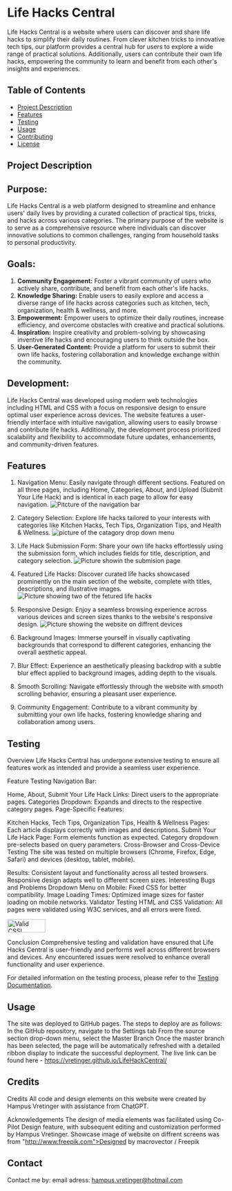 # Life Hacks Central

Life Hacks Central is a website where users can discover and share life hacks to simplify their daily routines. From clever kitchen tricks to innovative tech tips, our platform provides a central hub for users to explore a wide range of practical solutions. Additionally, users can contribute their own life hacks, empowering the community to learn and benefit from each other's insights and experiences.


## Table of Contents

- [Project Description](#project-description)
- [Features](#features)
- [Testing](#Testing)
- [Usage](#usage)
- [Contributing](#contributing)
- [License](#license)

## Project Description
## Purpose:
Life Hacks Central is a web platform designed to streamline and enhance users' daily lives by providing a curated collection of practical tips, tricks, and hacks across various categories. The primary purpose of the website is to serve as a comprehensive resource where individuals can discover innovative solutions to common challenges, ranging from household tasks to personal productivity.

## Goals:
1. **Community Engagement:** Foster a vibrant community of users who actively share, contribute, and benefit from each other's life hacks.
2. **Knowledge Sharing:** Enable users to easily explore and access a diverse range of life hacks across categories such as kitchen, tech, organization, health & wellness, and more.
3. **Empowerment:** Empower users to optimize their daily routines, increase efficiency, and overcome obstacles with creative and practical solutions.
4. **Inspiration:** Inspire creativity and problem-solving by showcasing inventive life hacks and encouraging users to think outside the box.
5. **User-Generated Content:** Provide a platform for users to submit their own life hacks, fostering collaboration and knowledge exchange within the community.

## Development:
Life Hacks Central was developed using modern web technologies including HTML and CSS with a focus on responsive design to ensure optimal user experience across devices. The website features a user-friendly interface with intuitive navigation, allowing users to easily browse and contribute life hacks. Additionally, the development process prioritized scalability and flexibility to accommodate future updates, enhancements, and community-driven features.

## Features
1.  Navigation Menu: Easily navigate through different sections. Featured on all three pages, including Home, Categories, About, and Upload (Submit Your Life Hack) and is identical in each page to allow for easy navigation.
![Pitcture of the navigation bar](Images/Readme/NavigationBarShowcase.png)

2.  Category Selection: Explore life hacks tailored to your interests with categories like Kitchen Hacks, Tech Tips, Organization Tips, and Health & Wellness.
![picture of the catagory drop down menu](Images/Readme/Categories.png)

3.  Life Hack Submission Form: Share your own life hacks effortlessly using the submission form, which includes fields for title, description, and category selection.
![Picture showin the submision page](Images/Readme/SubmitShowcase.png)

4.  Featured Life Hacks: Discover curated life hacks showcased prominently on the main section of the website, complete with titles, descriptions, and illustrative images.
![Picture showing two of the fetured life hacks](Images/Readme/FeaturedLifeHacksShowcase.png)

5.  Responsive Design: Enjoy a seamless browsing experience across various devices and screen sizes thanks to the website's responsive design.
![Picture showing the website on diffrent devices](Images/Readme/ShowcaseImage.png)

6.  Background Images: Immerse yourself in visually captivating backgrounds that correspond to different categories, enhancing the overall aesthetic appeal.

7.  Blur Effect: Experience an aesthetically pleasing backdrop with a subtle blur effect applied to background images, adding depth to the visuals.

8.  Smooth Scrolling: Navigate effortlessly through the website with smooth scrolling behavior, ensuring a pleasant user experience.

9.  Community Engagement: Contribute to a vibrant community by submitting your own life hacks, fostering knowledge sharing and collaboration among users.

## Testing
Overview
Life Hacks Central has undergone extensive testing to ensure all features work as intended and provide a seamless user experience.

Feature Testing
Navigation Bar:

Home, About, Submit Your Life Hack Links: Direct users to the appropriate pages.
Categories Dropdown: Expands and directs to the respective category pages.
Page-Specific Features:

Kitchen Hacks, Tech Tips, Organization Tips, Health & Wellness Pages:
Each article displays correctly with images and descriptions.
Submit Your Life Hack Page:
Form elements function as expected.
Category dropdown pre-selects based on query parameters.
Cross-Browser and Cross-Device Testing
The site was tested on multiple browsers (Chrome, Firefox, Edge, Safari) and devices (desktop, tablet, mobile).

Results:
Consistent layout and functionality across all tested browsers.
Responsive design adapts well to different screen sizes.
Interesting Bugs and Problems
Dropdown Menu on Mobile: Fixed CSS for better compatibility.
Image Loading Times: Optimized image sizes for faster loading on mobile networks.
Validator Testing
HTML and CSS Validation: All pages were validated using W3C services, and all errors were fixed.
<p>
  <a href="http://jigsaw.w3.org/css-validator/check/referer">
    <img style="border:0;width:88px;height:31px"
        src="http://jigsaw.w3.org/css-validator/images/vcss"
        alt="Valid CSS!" />
  </a>
</p>
Conclusion
Comprehensive testing and validation have ensured that Life Hacks Central is user-friendly and performs well across different browsers and devices. Any encountered issues were resolved to enhance overall functionality and user experience.

For detailed information on the testing process, please refer to the [Testing Documentation](TestingDocumentation.txt).

## Usage

The site was deployed to GitHub pages. The steps to deploy are as follows:
In the GitHub repository, navigate to the Settings tab
From the source section drop-down menu, select the Master Branch
Once the master branch has been selected, the page will be automatically refreshed with a detailed ribbon display to indicate the successful deployment.
The live link can be found here - https://vretinger.github.io/LifeHackCentral/


## Credits

Credits
All code and design elements on this website were created by Hampus Vretinger with assistance from ChatGPT.

Acknowledgements
The design of media elements was facilitated using Co-Pilot Design feature, with subsequent editing and customization performed by Hampus Vretinger.
Showcase image of website on diffrent screens was from "http://www.freepik.com">Designed by macrovector / Freepik

## Contact

Contact me by:
email adress: hampus.vretinger@hotmail.com
